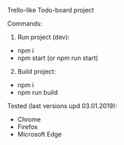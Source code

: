 Trello-like Todo-board project

Commands:
1. Run project (dev):
 - npm i
 - npm start (or npm run start)

2. Build project:
 - npm i
 - npm run build

Tested (last versions upd 03.01.2019):
 - Chrome
 - Firefox
 - Microsoft Edge
